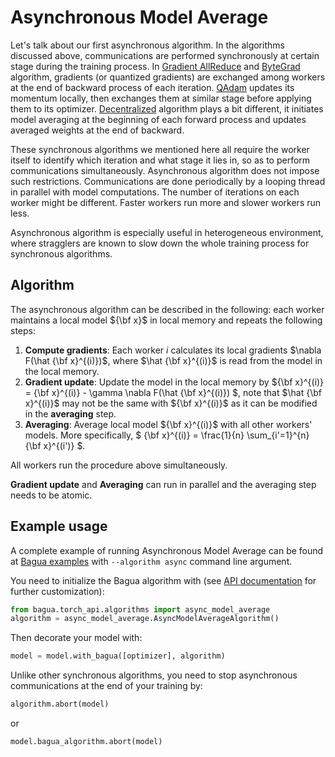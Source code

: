 # Asynchronous Model Average

Let's talk about our first asynchronous algorithm. In the algorithms discussed above, communications are performed
synchronously at certain stage during the training process. In [Gradient AllReduce](./gradient-allreduce.md) and
[ByteGrad](./bytegrad.md) algorithm, gradients (or quantized gradients) are exchanged among workers at the end of
backward process of each iteration. [QAdam](./q-adam.md) updates its momentum locally, then exchanges them at similar
stage before applying them to its optimizer. [Decentralized](./decentralized.md) algorithm plays a bit different,
it initiates model averaging at the beginning of each forward process and updates averaged weights at the end of backward.

These synchronous algorithms we mentioned here all require the worker itself to identify which iteration and what
stage it lies in, so as to perform communications simultaneously. Asynchronous algorithm does not impose such
restrictions. Communications are done periodically by a looping thread in parallel with model computations. The number
of iterations on each worker might be different. Faster workers run more and slower workers run less.

Asynchronous algorithm is especially useful in heterogeneous environment, where stragglers are known to slow down the
whole training process for synchronous algorithms.

## Algorithm

The asynchronous algorithm can be described in the following: each worker maintains a local model ${\bf x}$ in local memory
and repeats the following steps:

1. **Compute gradients**: Each worker $i$ calculates its local gradients $\nabla F(\hat {\bf x}^{(i)})$, where
$\hat {\bf x}^{(i)}$ is read from the model in the local memory.
2. **Gradient update**: Update the model in the local memory by
${\bf x}^{(i)} = {\bf x}^{(i)} - \gamma \nabla F(\hat {\bf x}^{(i)}) $, note that $\hat {\bf x}^{(i)}$ may not be the
same with ${\bf x}^{(i)}$ as it can be modified in the **averaging** step.
3. **Averaging**: Average local model ${\bf x}^{(i)}$ with all other workers' models. More specifically,
 $ {\bf x}^{(i)} = \frac{1}{n} \sum_{i'=1}^{n} {\bf x}^{(i')} $.

All workers run the procedure above simultaneously.

**Gradient update** and **Averaging** can run in parallel and the averaging step needs to be atomic.

## Example usage

A complete example of running Asynchronous Model Average can be found at [Bagua examples](https://github.com/BaguaSys/examples/blob/main/benchmark/synthetic_benchmark.py)
with `--algorithm async` command line argument.

You need to initialize the Bagua algorithm with (see [API documentation](https://bagua.readthedocs.io/en/latest/autoapi/bagua/torch_api/algorithms/async_model_average/index.html) for further customization):

```python
from bagua.torch_api.algorithms import async_model_average
algorithm = async_model_average.AsyncModelAverageAlgorithm()
```

Then decorate your model with:

```python
model = model.with_bagua([optimizer], algorithm)
```

Unlike other synchronous algorithms, you need to stop asynchronous communications at the end of your training by:

```python
algorithm.abort(model)
```
or
```python
model.bagua_algorithm.abort(model)
```